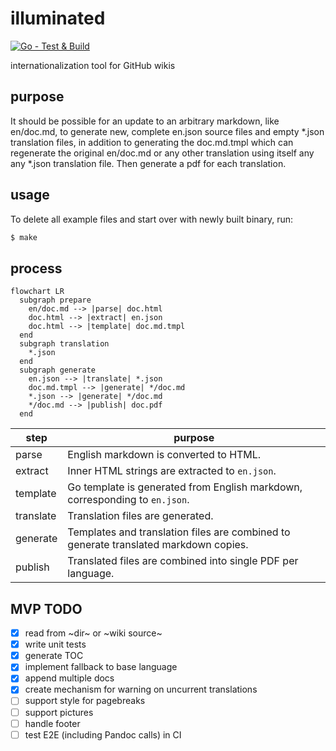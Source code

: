 # illuminated

[![Go - Test & Build](https://github.com/getlantern/illuminated/actions/workflows/go.yml/badge.svg)](https://github.com/getlantern/illuminated/actions/workflows/go.yml)

internationalization tool for GitHub wikis

## purpose

It should be possible for an update to an arbitrary markdown, like en/doc.md, to generate new, complete en.json source files and empty *.json translation files, in addition to generating the doc.md.tmpl which can regenerate the original en/doc.md or any other translation using itself any any *.json translation file. Then generate a pdf for each translation.

## usage
To delete all example files and start over with newly built binary, run:
```sh
$ make
```

## process
```mermaid
flowchart LR
  subgraph prepare
    en/doc.md --> |parse| doc.html 
    doc.html --> |extract| en.json
    doc.html --> |template| doc.md.tmpl 
  end
  subgraph translation
    *.json
  end
  subgraph generate
    en.json --> |translate| *.json
    doc.md.tmpl --> |generate| */doc.md
    *.json --> |generate| */doc.md
    */doc.md --> |publish| doc.pdf
  end
```

| step | purpose
| --- | --- |
| parse | English markdown is converted to HTML. |
| extract | Inner HTML strings are extracted to `en.json`. |
| template | Go template is generated from English markdown, corresponding to `en.json`. |
| translate | Translation files are generated. |
| generate | Templates and translation files are combined to generate translated markdown copies. |
| publish | Translated files are combined into single PDF per language. |

## MVP TODO
- [x] read from ~dir~ or ~wiki source~
- [x] write unit tests
- [x] generate TOC
- [x] implement fallback to base language
- [x] append multiple docs
- [x] create mechanism for warning on uncurrent translations
- [ ] support style for pagebreaks
- [ ] support pictures
- [ ] handle footer
- [ ] test E2E (including Pandoc calls) in CI
